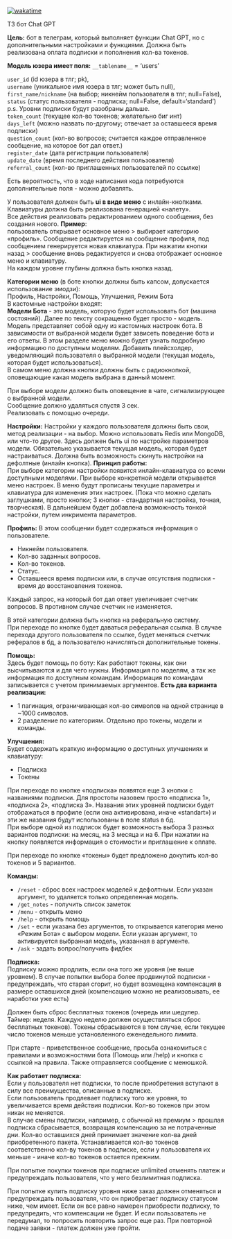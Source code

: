 [![wakatime](https://wakatime.com/badge/user/26ec244d-ad2d-48d6-9f09-32c4907a34f6/project/64c7ca8e-343e-403f-bbc5-c22b0fd189e9.svg)](https://wakatime.com/badge/user/26ec244d-ad2d-48d6-9f09-32c4907a34f6/project/64c7ca8e-343e-403f-bbc5-c22b0fd189e9)

ТЗ бот Chat GPT

**Цель:** бот в телеграм, который выполняет функции Chat GPT, но с дополнительными настройками и функциями. Должна быть реализована оплата подписки и пополнения кол-ва токенов.

**Модель юзера имеет поля:**
`__tablename__` = ‘users’

`user_id` (id юзера в тлг; pk), \
`username` (уникальное имя юзера в тлг; может быть null), \
`first_name/nickname` (на выбор; никнейм пользователя в тлг; null=False),\
`status` (статус пользователя - подписка; null=False, default=‘standard’)\
p.s. Уровни подписки будут разобраны дальше.\
`token_count` (текущее кол-во токенов; желательно биг инт)\
`days_left` (можно назвать по-другому; отвечает за оставшееся время подписки)\
`question_count` (кол-во вопросов; считается каждое отправленное сообщение, на 
которое бот дал ответ.)\
`register_date` (дата регистрации пользователя)\
`update_date` (время последнего действия пользователя)\
`referral_count` (кол-во приглашенных пользователей по ссылке)

Есть вероятность, что в ходе написания кода потребуются дополнительные поля - можно
добавлять.

У пользователя должен быть **ui в виде меню** с инлайн-кнопками. \
Клавиатуры должна быть реализована генерацией «налету».\
Все действия реализовать редактированием одного сообщения, без создания нового.
**Пример**: \
пользователь открывает основное меню > выбирает категорию «профиль». Сообщение 
редактируется на сообщение профиля, под сообщением генерируется новая клавиатура.
При нажатии кнопки назад > сообщение вновь редактируется и снова отображает 
основное меню и клавиатуру.\
На каждом уровне глубины должна быть кнопка назад.

**Категории меню** (в боте кнопки должны быть капсом, допускается использование эмодзи):\
Профиль, Настройки, Помощь, Улучшения, Режим Бота\
В кастомные настройки входят:\
**Модели Бота** - это модель, которую будет использовать бот (машина состояний).
Далее по тексту сокращенно будет просто - модель.\
Модель представляет собой одну из кастомных настроек бота. В зависимости от 
выбранной модели будет зависеть поведение бота и его ответы. В этом разделе
меню можно будет узнать подробную информацию по доступным моделям. Добавить
плейсхолдер, уведомляющий пользователя о выбранной модели (текущая модель,
которая будет использоваться).\
В самом меню должна кнопки должны быть с радиокнопкой, оповещающие какая модель
выбрана в данный момент.

При выборе модели должно быть оповещение в чате, сигнализирующее о выбранной модели.\
Сообщение должно удаляться спустя 3 сек.\
Реализовать с помощью очереди.

**Настройки:**
Настройки у каждого пользователя должны быть свои, метод реализации - на выбор. 
Можно использовать Redis или MongoDB, или что-то другое. Здесь должен быть ui 
по настройке параметров модели. Обязательно указывается текущая модель, которая
будет настраиваться. Должна быть возможность скинуть настройки на дефолтные 
(инлайн кнопка). **Принцип работы:** \
При выборе категории настройки появится инлайн-клавиатура со всеми доступными 
моделями. При выборе конкретной модели открывается меню настроек. В меню будут
прописаны текущие параметры и клавиатура для изменения этих настроек. (Пока что
можно сделать заглушками, просто кнопки; 3 кнопки - стандартная настройка, точная,
творческая).
В дальнейшем будет добавлена возможность тонкой настройки, путем инкримента параметров.

**Профиль:**
В этом сообщении будет содержаться информация о пользователе.
- Никнейм пользователя.
- Кол-во заданных вопросов.
- Кол-во токенов.
- Статус.
- Оставшееся время подписки или, в случае отсутствия подписки - время до 
восстановления токенов.

Каждый запрос, на который бот дал ответ увеличивает счетчик вопросов. 
В противном случае счетчик не изменяется.

В этой категории должна быть кнопка на реферальную систему. \
При переходе по кнопке будет даваться реферальная ссылка. В случае перехода
другого пользователя по ссылке, будет меняться счетчик рефералов в бд, а
пользователю начисляться дополнительные токены. 

**Помощь:**\
Здесь будет помощь по боту:
Как работают токены, как они высчитываются и для чего нужны. 
Информация по моделям, а так же информация по доступным командам. 
Информация по командам записывается с учетом принимаемых аргументов.
**Есть два варианта реализации:**
- 1 пагинация, ограничивающая кол-во символов на одной странице в ~1000 символов. 
- 2 разделение по категориям. Отдельно про токены, модели и команды.

**Улучшения:**\
Будет содержать краткую информацию о доступных улучшениях и клавиатуру:
- Подписка
- Токены

При переходе по кнопке «подписка» появятся еще 3 кнопки с названиями подписки. 
Для простоты назовем просто «подписка 1», «подписка 2», «подписка 3». Названия 
этих уровней подписки будет отображаться в профиле (если она активирована, иначе
«standart») и эти же названия будут использованы в поле status в бд.\
При выборе одной из подписок будет возможность выбора 3 разных вариантов подписки:
на месяц, на 3 месяца и на 6. При нажатии на кнопку появляется информация о 
стоимости и приглашение к оплате.

При переходе по кнопке «токены» будет предложено докупить кол-во токенов и 5 вариантов. 

**Команды:**
- `/reset` - cброс всех настроек моделей к дефолтным. Если указан аргумент, 
то удаляется только определенная модель.
- `/get_notes` - получить список заметок 
- `/menu` - открыть меню
- `/help` - открыть помощь
- `/set` - если указана без аргументов, то открывается категория меню «Режим Бота» 
с выбором модели. Если указан аргумент, то активируется выбранная модель,
указанная в аргументе.
- `/ask` - задать вопрос/получить фидбек 


**Подписка:**\
Подписку можно продлить, если она того же уровня (не выше уровнем). В случае
попытки выбора более продвинутой подписки - предупреждать, что старая сгорит,
но будет возмещена компенсация в размере оставшихся дней (компенсацию можно 
не реализовывать, ее наработки уже есть)

Должен быть сброс бесплатных токенов (очередь или шедулер. Таймер: неделя. 
Каждую неделю должен осуществляться сброс бесплатных токенов). 
Токены сбрасываются в том случае, если текущее число токенов меньше установленного
еженедельного лимита.

При старте - приветственное сообщение, просьба ознакомиться с правилами и
возможностями бота (Помощь или /help) и кнопка с ссылкой на правила. Также 
отправляется сообщение с менюшкой. 

**Как работает подписка:**\
Если у пользователя нет подписки, то после приобретения вступают в силу все
преимущества, описанные в подписке. \
Если пользователь продлевает подписку того же уровня, то увеличивается время 
действия подписки. Кол-во токенов при этом никак не меняется.\
В случае смены подписки, например, с обычной на премиум > прошлая подписка сбрасывается, 
возвращая компенсацию за не потраченные дни. Кол-во оставшихся дней принимает значение 
кол-ва дней приобретенного пакета. Устанавливается кол-во токенов соответственно кол-ву
токенов в подписке, если у пользователя их меньше - иначе кол-во токенов остается прежним. 

При попытке покупки токенов при подписке unlimited отменять платеж и предупреждать пользователя,
что у него безлимитная подписка.

При попытке купить подписку уровня ниже заказ должен отменяться и предупреждать
пользователя, что он приобретает подписку статусом ниже, чем имеет. Если он все равно 
намерен приобрести подписку, то предупредить, что компенсации не будет. И если пользователь
не передумал, то попросить повторить запрос еще раз. При повторной подаче заявки - платеж 
должен уже пройти.


